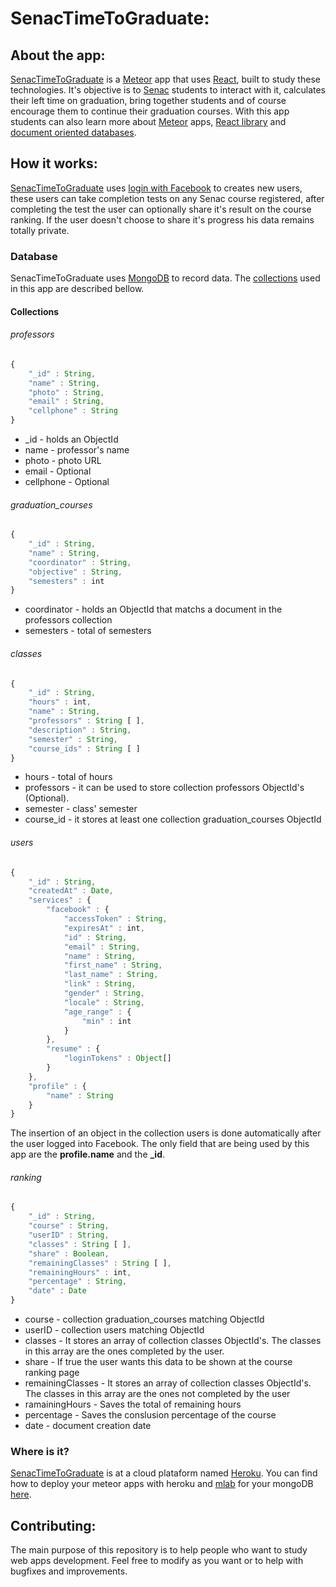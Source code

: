 # SenacTimeToGraduate:

## About the app:
[SenacTimeToGraduate](https://senactimetograduate.herokuapp.com/) is a [Meteor](https://www.meteor.com/) app that uses [React](https://reactjs.org/), built to study these technologies. It's objective is to [Senac](http://www.sp.senac.br/jsp/default.jsp?newsID=0) students to interact with it, calculates their left time on graduation, bring together students and of course encourage them to continue their graduation courses. With this app students can also learn more about [Meteor](https://www.meteor.com/) apps, [React library](https://reactjs.org/) and [document oriented databases](https://www.mongodb.com/document-databases).

## How it works:
[SenacTimeToGraduate](https://senactimetograduate.herokuapp.com/) uses [login with Facebook](https://guide.meteor.com/accounts.html) to creates new users, these users can take completion tests on any Senac course registered, after completing the test the user can optionally share it's result on the course ranking. If the user doesn't choose to share it's progress his data remains totally private.

### Database
SenacTimeToGraduate uses [MongoDB](http://mrdoob.com/projects/code-editor/) to record data. The [collections](https://docs.mongodb.com/v3.2/core/databases-and-collections/) used in this app are described bellow.

#### Collections

###### professors
```javascript
{
	"_id" : String,
	"name" : String,
	"photo" : String,
	"email" : String,
	"cellphone" : String
}
```
* _id - holds an ObjectId
* name - professor's name
* photo - photo URL
* email - Optional
* cellphone - Optional

###### graduation_courses
```javascript
{
	"_id" : String,
	"name" : String,
	"coordinator" : String,
	"objective" : String,
	"semesters" : int
}
```
* coordinator - holds an ObjectId that matchs a document in the professors collection
* semesters - total of semesters

###### classes
```javascript
{
	"_id" : String,
	"hours" : int,
	"name" : String,
	"professors" : String [ ],
	"description" : String,
	"semester" : String,
	"course_ids" : String [ ]
}
```
* hours - total of hours
* professors - it can be used to store collection professors ObjectId's (Optional).
* semester - class' semester
* course_id - it stores at least one collection graduation_courses ObjectId

###### users
```javascript
{
	"_id" : String,
	"createdAt" : Date,
	"services" : {
		"facebook" : {
			"accessToken" : String,
			"expiresAt" : int,
			"id" : String,
			"email" : String,
			"name" : String,
			"first_name" : String,
			"last_name" : String,
			"link" : String,
			"gender" : String,
			"locale" : String,
			"age_range" : {
				"min" : int
			}
		},
		"resume" : {
			"loginTokens" : Object[]
		}
	},
	"profile" : {
		"name" : String
	}
}

```
The insertion of an object in the collection users is done automatically after the user logged into Facebook. The only field that are being used by this app are the **profile.name** and the **_id**.

###### ranking
```javascript
{
	"_id" : String,
	"course" : String,
	"userID" : String,
	"classes" : String [ ],
	"share" : Boolean,
	"remainingClasses" : String [ ],
	"remainingHours" : int,
	"percentage" : String,
	"date" : Date
}
```
* course - collection graduation_courses matching ObjectId
* userID - collection users matching ObjectId
* classes - It stores an array of collection classes ObjectId's. The classes in this array are the ones completed by the user.
* share - If true the user wants this data to be shown at the course ranking page
* remainingClasses - It stores an array of collection classes ObjectId's. The classes in this array are the ones not completed by the user
* ramainingHours - Saves the total of remaining hours
* percentage - Saves the conslusion percentage of the course
* date - document creation date

### Where is it?
[SenacTimeToGraduate](https://senactimetograduate.herokuapp.com/) is at a cloud plataform named [Heroku](https://www.heroku.com). You can find how to deploy your meteor apps with heroku and [mlab](https://mlab.com) for your mongoDB [here](https://medium.com/@leonardykris/how-to-run-a-meteor-js-application-on-heroku-in-10-steps-7aceb12de234).

## Contributing:
The main purpose of this repository is to help people who want to study web apps development. Feel free to modify as you want or to help with bugfixes and improvements.